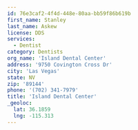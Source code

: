 ```yaml
---
id: 76e3caf2-4f4d-448e-80aa-bb59f86b619b
first_name: Stanley
last_name: Askew
license: DDS
services:
  - Dentist
category: Dentists
org_name: 'Island Dental Center'
address: '9750 Covington Cross Dr'
city: 'Las Vegas'
state: NV
zip: '89144'
phone: '(702) 341-7979'
title: 'Island Dental Center'
_geoloc:
  lat: 36.1859
  lng: -115.313
---
```

